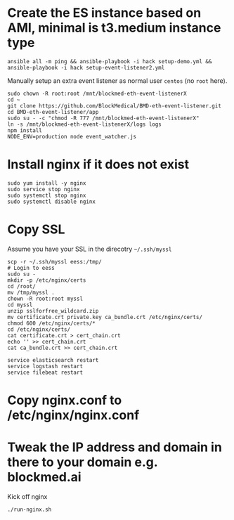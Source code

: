 # Create the ES instance based on AMI, minimal is t3.medium instance type

```
ansible all -m ping && ansible-playbook -i hack setup-demo.yml && ansible-playbook -i hack setup-event-listener2.yml
```

Manually setup an extra event listener as normal user `centos` (no `root` here).
```
sudo chown -R root:root /mnt/blockmed-eth-event-listenerX
cd ~
git clone https://github.com/BlockMedical/BMD-eth-event-listener.git
cd BMD-eth-event-listener/app
sudo su - -c "chmod -R 777 /mnt/blockmed-eth-event-listenerX"
ln -s /mnt/blockmed-eth-event-listenerX/logs logs
npm install
NODE_ENV=production node event_watcher.js
```

# Install nginx if it does not exist
```
sudo yum install -y nginx
sudo service stop nginx
sudo systemctl stop nginx
sudo systemctl disable nginx
```

# Copy SSL
Assume you have your SSL in the direcotry `~/.ssh/myssl`
```
scp -r ~/.ssh/myssl eess:/tmp/
# Login to eess
sudo su - 
mkdir -p /etc/nginx/certs
cd /root/
mv /tmp/myssl .
chown -R root:root myssl
cd myssl
unzip sslforfree_wildcard.zip
mv certificate.crt private.key ca_bundle.crt /etc/nginx/certs/
chmod 600 /etc/nginx/certs/*
cd /etc/nginx/certs/
cat certificate.crt > cert_chain.crt
echo '' >> cert_chain.crt
cat ca_bundle.crt >> cert_chain.crt
```

```
service elasticsearch restart
service logstash restart
service filebeat restart
```

# Copy nginx.conf to /etc/nginx/nginx.conf

# Tweak the IP address and domain in there to your domain e.g. blockmed.ai

Kick off nginx

```
./run-nginx.sh
```
